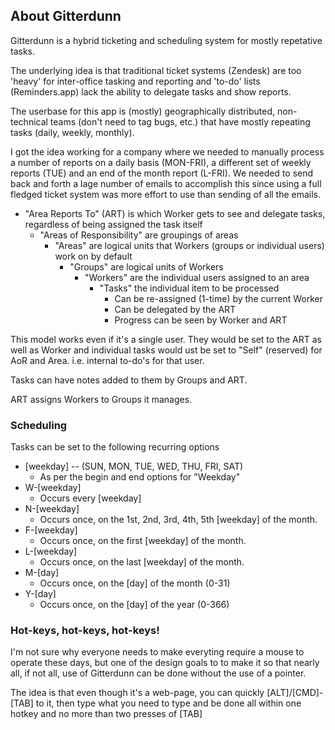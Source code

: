 ## About Gitterdunn

Gitterdunn is a hybrid ticketing and scheduling system for mostly repetative tasks.

The underlying idea is that traditional ticket systems (Zendesk) are too 'heavy' for inter-office tasking and reporting and 'to-do' lists (Reminders.app) lack the ability to delegate tasks and show reports.

The userbase for this app is (mostly) geographically distributed, non-technical teams (don't need to tag bugs, etc.) that have mostly repeating tasks (daily, weekly, monthly).

I got the idea working for a company where we needed to manually process a number of reports on a daily basis (MON-FRI), a different set of weekly reports (TUE) and an end of the month report (L-FRI). We needed to send back and forth a lage number of emails to accomplish this since using a full fledged ticket system was more effort to use than sending of all the emails.

- "Area Reports To" (ART) is which Worker gets to see and delegate tasks, regardless of being assigned the task itself
  - "Areas of Responsibility" are groupings of areas
    - "Areas" are logical units that Workers (groups or individual users) work on by default
      - "Groups" are logical units of Workers
        - "Workers" are the individual users assigned to an area
          - "Tasks" the individual item to be processed
            - Can be re-assigned (1-time) by the current Worker
            - Can be delegated by the ART
            - Progress can be seen by Worker and ART

This model works even if it's a single user. They would be set to the ART as well as Worker and individual tasks would ust be set to "Self" (reserved) for AoR and Area. i.e. internal to-do's for that user.

Tasks can have notes added to them by Groups and ART.

ART assigns Workers to Groups it manages.

### Scheduling
Tasks can be set to the following recurring options

- [weekday] -- (SUN, MON, TUE, WED, THU, FRI, SAT)
  - As per the begin and end options for "Weekday"
- W-[weekday]
  - Occurs every [weekday]
- N-[weekday]
  - Occurs once, on the 1st, 2nd, 3rd, 4th, 5th [weekday] of the month.
- F-[weekday]
  - Occurs once, on the first [weekday] of the month.
- L-[weekday]
  - Occurs once, on the last [weekday] of the month.
- M-[day]
  - Occurs once, on the [day] of the month (0-31)
- Y-[day]
  - Occurs once, on the [day] of the year (0-366)

### Hot-keys, hot-keys, hot-keys!
I'm not sure why everyone needs to make everyting require a mouse to operate these days, but one of the design goals to to make it so that nearly all, if not all, use of Gitterdunn can be done without the use of a pointer.

The idea is that even though it's a web-page, you can quickly [ALT]/[CMD]-[TAB] to it, then type what you need to type and be done all within one hotkey and no more than two presses of [TAB] 